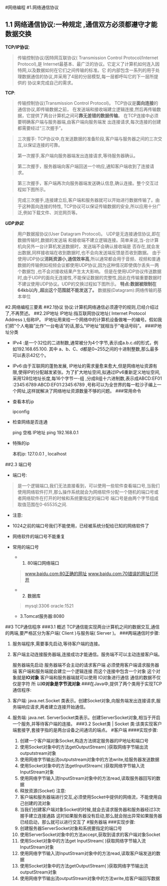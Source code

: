 #网络编程
#1.网络通信协议
## 1.1 网络通信协议:一种规定 ,通信双方必须都遵守才能数据交换 
	
**TCP/IP协议**:
> 传输控制协议/因特网互联协议( Transmission Control Protocol/Internet Protocol),是
Internet最基本、最广泛的协议。它定义了计算机如何连入因特网,以及数据如何在它们之间传输的标准。它
的内部包含一系列的用于处理数据通信的协议,并采用了4层的分层模型,每一层都呼叫它的下一层所提供的
协议来完成自己的需求。

**TCP**:
>传输控制协议(Transmission Control Protocol)。 TCP协议是**面向连接**的通信协议,即传输数据之前，
在发送端和接收端建立逻辑连接,然后再传输数据，它提供了两台计算机之间可**靠无差错的数据传输**。
在TCP连接中必须要明确客户端与服务器端,由客户端向服务端发
出连接请求,每次连接的创建都需要经过“三次握手”。

> 三次握手: TCP协议中,在发送数据的准备阶段,客户端与服务器之间的三次交互,以保证连接的可靠。


> 第一次握手,客户端向服务器端发出连接请求,等待服务器确认。


> 第二次握手，服务器端向客户端回送一个响应,通知客户端收到了连接请求。


> 第三次握手，客户端再次向服务器端发送确认信息,确认连接。整个交互过程如下图所示。

> 完成三次握手,连接建立后,客户端和服务器就可以开始进行数据传输了。由于这种面向连接的特性, TCP协议可以保证传输数据的安全,所以应用十分广泛,例如下载文件、浏览网页等。



***UDP协议***:
>用户数据报协议(User Datagram Protocol)。 UDP是无连接通信协议,即在数据传输时,数据的发送端
和接收端不建立逻辑连接。简单来说,当-台计算机向另外一台计算机发送数据时，发送端不会确认接收端是
否存在,就会发出数据,同样接收端在收到数据时,也不会向发送端反馈是否收到数据。
由于使用UDP协议**消耗资源小,通信效率高**,所以通常都会用于音频、视频和普通数据的传输例如视频会议都使用UDP协议,因为这种情况即使偶尔丢失一两个数据包 ,也不会对接收结果产生太大影响。
但是在使用UDP协议传送数据时,由于UDP的面向无连接性,不能保证数据的完整性,因此在传输重要数据时
不建议使用UDP协议。UDP的交换过程如下图所示。
**特点:数据被限制在64kb以内 ,超出这个范围就不能发送了。**
数据报(Datagram):网络传输的基本单位

#2.网络编程三要素
##2.1协议
协议:计算机网络通信必须遵守的规则,已经介绍过了,不再赘述。
##2.2IP地址
IP地址:指互联网协议地址( Internet Protocol Address ),俗称IP。 IP地址用来给一个网络中的计算机设备做唯一的编号。假如我们把”个人电脑”比作“一台电话”的话,那么"IP地址”就相当于"电话号码”。
###IP地址分类
- IPv4 :是一个32位的二进制数,通常被分为4个字节,表示成a.b.c.d的形式，例如192.168.65.100. 其中
	a、b、C、d都是0~255之间的十进制整数,那么最多可以表示42亿个。
- IPv6:由于互联网的蓬勃发展, IP地址的需求量愈来愈大,但是网络地址资源有限,使得IP的分配越发紧张。为了扩大地址空间,拟通过IPv6重新定义地址空间,采用128位地址长度,每16个字节一-组 ,分成8组十六进制数,表示成ABCD:EF01 :2345:6789:ABCD:EF01:2345:6789 ,号称可以为全世界的每一粒沙子编上一个网址,这样就解决了网络地址资源数量不够的问题。
###常用命令
- 查看本机ip
	
	ipconfig

- 检查网络是否连通

    ping 空格 IP地址
    ping 192.168.0.1

- 特殊的ip

	本机ip:  127.0.0.1  ,  localhost


##2.3 端口号

- 端口号:
> 是一个逻辑端口,我们无法直接看到，可以使用一些软件查看端口号,当我们使用网络软件打开,那么操作系统就会为网络软件分配一个随机的端口号或者网络软件在打开的时候和系统要指定的端口号
端口号是由两个字节组成取值范围在0-65535之间.


- 注意: 
 
- 1024之前的端口号我们不能使用，已经被系统分配给已知的网络软件了
- 网络软件的端口号不能重复
- 常用的端口号
	- 1. 80端口网络端口
	> www.baidu.com:80正确的网址
	> www.baidu.com:70错误的网址打环开
	- 2. 数据库
	 >mysql:3306 oracle:1521
	- 3.Tomcat服务器:8080

##3 TCP通信程序
###3.1 概述
TCP通信能实现两台计算机之间的数据交互,通信的两端,要严格区分为客户端( Client )与服务端( Slerver )。
###两端通信时步骤:
1. 服务端程序,需要事先启动,等待客户端的连接。

2. 客户端主动连接服务器端,连接成功才能通信。服务端不可以主动连接客户端。

	服务器端先启动
	服务器端不会主动的请求客户端
	必须使用客户端请求服务器端
	客户端和服务端就会建立一个逻辑连接
	而这个连接中包含一个对象
	这个对象就是**IO对象**
	客户端和服务器端就可以使用
	IO对象进行通信
	通信的数据不仅仅是字符
	所 以**I0对象是字节流对象**
###在Java中,提供了两个类用于实现TCP通信程序:
1. 客户端: java.net.Socket 类表示。创建Socket对象,向服务端发出连接请求,服务端响应请求,两者建立连接开始通信。
2. 服务端: java.net. ServerSocket类表示。创建ServerSocket对象,相当于开启一个服务,并等待客户端的连接。
###3.2 Socket类
| Socket 类:该类实现客户端套接字,套接字指的是两台设备之间通讯的端点。
#客户端
####实现步骤:

	1. 创建一个客户端对象Socket,构造方法绑定服务器的IP地址和端口号
	2. 使用Socket对象中的方法getOutputStream( )获取网络字节输出流outputstream对象
	3. 使用网络字节输出流outputstream对象中的方法write,给服务器发送数据
	4. 使用Socket对象中的方法getInputStream( )获取网络字节输入流InputStream对象
	5. 使用网络字节输入流InputStream对象中的方法read,读取服务器回写的数据
	6. 释放资源(Socket)
    注意:
	1. 客户端和服务器端进行交互,必须使用Socket中提供的网络流，不能使用自己创建的流对象
	2. 当我们创建客户端对象Socket的时候,就会去请求服务器和服务器经过3次握手建立连接通路
	这时如果服务器没有启动,那么就会抛出异常如果服务器已经启动，那么就可以进行交互了
#服务器端
###实现步骤:
	1. 创建服务器ServerSocket对象和系统要指定的端口号
	2. 使用ServerSocket对象中的方法accept,获取到请求的客户端对象Socket
	3. 使用Socket对象中的方法get InputStream( )获取网络字节输入流InputStream对象
	4. 使用网络字节输入流InputStream对象中的方法read,读取客户端发送的数据
	5. 使用Socket对象中的方法getOutputStream( )获取网络字节输出流outputStream对象
	6. 使用网络字节输出流outputStream对象中的方法write,给客户端回写数据

	